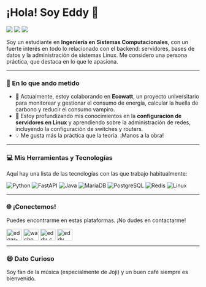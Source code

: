 # ¡Hola! Soy Eddy 👋

<a href="https://www.linkedin.com/in/edgar-jesus-carrillo-mendoza-335a93243/" target="_blank"><img src="https://img.shields.io/badge/-LinkedIn-0077B5?style=for-the-badge&logo=linkedin&logoColor=white" /></a>
<a href="https://x.com/Wacho_Html" target="_blank"><img src="https://img.shields.io/badge/-Twitter-1DA1F2?style=for-the-badge&logo=twitter&logoColor=white" /></a>
<a href="mailto:carrilloedgar408@gmail.com"><img src="https://img.shields.io/badge/-Email-D14836?style=for-the-badge&logo=gmail&logoColor=white" /></a>

Soy un estudiante en **Ingeniería en Sistemas Computacionales**, con un fuerte interés en todo lo relacionado con el backend: servidores, bases de datos y la administración de sistemas Linux. Me considero una persona práctica, que destaca en lo que le apasiona.

---

### 🌱 En lo que ando metido

-   🔭 Actualmente, estoy colaborando en **Ecowatt**, un proyecto universitario para monitorear y gestionar el consumo de energía, calcular la huella de carbono y reducir el consumo vampiro.
-   🧠 Estoy profundizando mis conocimientos en la **configuración de servidores en Linux** y aprendiendo sobre la administración de redes, incluyendo la configuración de switches y routers.
-   💡 Me gusta más la práctica que la teoría. ¡Manos a la obra!

---

### 💻 Mis Herramientas y Tecnologías

Aquí hay una lista de las tecnologías con las que trabajo habitualmente:

![Python](https://img.shields.io/badge/Python-3776AB?style=for-the-badge&logo=python&logoColor=white)
![FastAPI](https://img.shields.io/badge/FastAPI-009688?style=for-the-badge&logo=fastapi&logoColor=white)
![Java](https://img.shields.io/badge/Java-ED8B00?style=for-the-badge&logo=openjdk&logoColor=white)
![MariaDB](https://img.shields.io/badge/MariaDB-003545?style=for-the-badge&logo=mariadb&logoColor=white)
![PostgreSQL](https://img.shields.io/badge/PostgreSQL-316192?style=for-the-badge&logo=postgresql&logoColor=white)
![Redis](https://img.shields.io/badge/Redis-DC382D?style=for-the-badge&logo=redis&logoColor=white)
![Linux](https://img.shields.io/badge/Linux-FCC624?style=for-the-badge&logo=linux&logoColor=black)

---

### 🌐 ¡Conectemos!

Puedes encontrarme en estas plataformas. ¡No dudes en contactarme!

<p align="left">
  <a href="https://www.linkedin.com/in/edgar-jesus-carrillo-mendoza-335a93243/" target="blank"><img align="center" src="https://raw.githubusercontent.com/rahuldkjain/github-profile-readme-generator/master/src/images/icons/Social/linked-in-alt.svg" alt="edgar-jesus-carrillo-mendoza" height="30" width="40" /></a>
  <a href="https://x.com/wacho_html" target="blank"><img align="center" src="https://raw.githubusercontent.com/rahuldkjain/github-profile-readme-generator/master/src/images/icons/Social/twitter.svg" alt="wacho_html" height="30" width="40" /></a>
  <a href="https://instagram.com/eddy_cm18" target="blank"><img align="center" src="https://raw.githubusercontent.com/rahuldkjain/github-profile-readme-generator/master/src/images/icons/Social/instagram.svg" alt="eddy_cm18" height="30" width="40" /></a>
  <a href="https://discord.com/users/505394463796101151" target="blank"><img align="center" src="https://raw.githubusercontent.com/rahuldkjain/github-profile-readme-generator/master/src/images/icons/Social/discord.svg" alt="eddy" height="30" width="40" /></a>
</p>

---

### 😄 Dato Curioso

Soy fan de la música (especialmente de Joji) y un buen café siempre es bienvenido.
